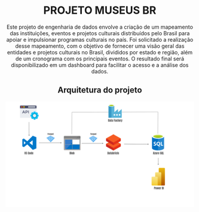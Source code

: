 <span align="center">
  
# PROJETO MUSEUS BR
  


  Este projeto de engenharia de dados envolve a criação de um mapeamento das instituições, eventos e projetos culturais distribuídos pelo Brasil para apoiar e 
impulsionar programas culturais no país. Foi solicitado a realização desse mapeamento, com o objetivo de fornecer uma visão geral das entidades e projetos culturais
no Brasil, divididos por estado e região, além de um cronograma com os principais eventos. O resultado final será disponibilizado em um dashboard para facilitar o 
acesso e a análise dos dados.</p>




## Arquitetura do projeto 

</span>
<div align="center">
<img src="https://github.com/ThiagoWilian/Engenharia-de-Dados/blob/3cc6874b2001295b3b7ce626c30f2253d1d7e2ac/Museus%20BR/Arquitetura_projeto.png" width="700px" />
</div>

